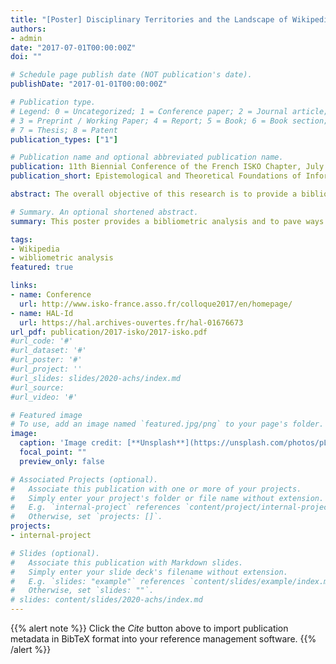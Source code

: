 ```yaml
---
title: "[Poster] Disciplinary Territories and the Landscape of Wikipedia Research: A Bibliometric Analysis of Scientific Production"
authors:
- admin
date: "2017-07-01T00:00:00Z"
doi: ""

# Schedule page publish date (NOT publication's date).
publishDate: "2017-01-01T00:00:00Z"

# Publication type.
# Legend: 0 = Uncategorized; 1 = Conference paper; 2 = Journal article;
# 3 = Preprint / Working Paper; 4 = Report; 5 = Book; 6 = Book section;
# 7 = Thesis; 8 = Patent
publication_types: ["1"]

# Publication name and optional abbreviated publication name.
publication: 11th Biennial Conference of the French ISKO Chapter, July 2017, Paris, France.
publication_short: Epistemological and Theoretical Foundations of Information—Documentation Science&#58; A Tribute to Francophone Pioneers. 11th Biennial Conference of the French ISKO Chapter, July 2017, Paris, France

abstract: The overall objective of this research is to provide a bibliometric analysis and to pave ways to define epistemic communities of Wikipedia research, which can be divided into four categories&#58; (1) Research that examines Wikipedia; (2) Research that uses information from Wikipedia; (3) Research that explores technical extensions to Wikipedia; and (4) Research that is using Wikipedia as a resource for communication

# Summary. An optional shortened abstract.
summary: This poster provides a bibliometric analysis and to pave ways to define epistemic communities of Wikipedia research.

tags:
- Wikipedia
- wibliometric analysis
featured: true

links:
- name: Conference
  url: http://www.isko-france.asso.fr/colloque2017/en/homepage/
- name: HAL-Id
  url: https://hal.archives-ouvertes.fr/hal-01676673
url_pdf: publication/2017-isko/2017-isko.pdf
#url_code: '#'
#url_dataset: '#'
#url_poster: '#'
#url_project: ''
#url_slides: slides/2020-achs/index.md
#url_source: 
#url_video: '#'

# Featured image
# To use, add an image named `featured.jpg/png` to your page's folder. 
image:
  caption: 'Image credit: [**Unsplash**](https://unsplash.com/photos/pLCdAaMFLTE)'
  focal_point: ""
  preview_only: false

# Associated Projects (optional).
#   Associate this publication with one or more of your projects.
#   Simply enter your project's folder or file name without extension.
#   E.g. `internal-project` references `content/project/internal-project/index.md`.
#   Otherwise, set `projects: []`.
projects:
- internal-project

# Slides (optional).
#   Associate this publication with Markdown slides.
#   Simply enter your slide deck's filename without extension.
#   E.g. `slides: "example"` references `content/slides/example/index.md`.
#   Otherwise, set `slides: ""`.
# slides: content/slides/2020-achs/index.md
---
```


{{% alert note %}}
Click the *Cite* button above to import publication metadata in BibTeX format into your reference management software. 
{{% /alert %}}
